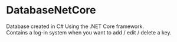 # DatabaseNetCore
Database created in C# Using the .NET Core framework.  
Contains a log-in system when you want to add / edit / delete a key.
